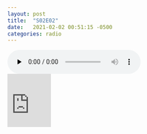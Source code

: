 ```yaml
---
layout: post
title:  "S02E02"
date:   2021-02-02 00:51:15 -0500
categories: radio
---
```

<audio controls="controls" preload="none">
    <source src="https://sparechange.s3.us-east-2.amazonaws.com/SpareChange-S02E02-020221-1400.mp3" type="audio/mpeg">
</audio>
<br>
<iframe src="https://onedrive.live.com/embed?cid=3FFB76E846EB2FF8&resid=3FFB76E846EB2FF8%211401336&authkey=ABuPNRPaXJvhtW4" width="98" height="120" frameborder="0" scrolling="no"></iframe>

